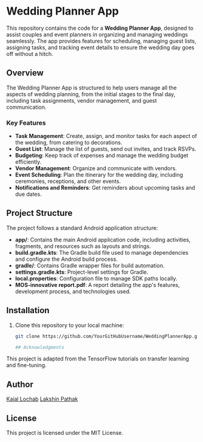 # Wedding Planner App

This repository contains the code for a **Wedding Planner App**, designed to assist couples and event planners in organizing and managing weddings seamlessly. The app provides features for scheduling, managing guest lists, assigning tasks, and tracking event details to ensure the wedding day goes off without a hitch.

## Overview

The Wedding Planner App is structured to help users manage all the aspects of wedding planning, from the initial stages to the final day, including task assignments, vendor management, and guest communication.

### Key Features
- **Task Management**: Create, assign, and monitor tasks for each aspect of the wedding, from catering to decorations.
- **Guest List**: Manage the list of guests, send out invites, and track RSVPs.
- **Budgeting**: Keep track of expenses and manage the wedding budget efficiently.
- **Vendor Management**: Organize and communicate with vendors.
- **Event Scheduling**: Plan the itinerary for the wedding day, including ceremonies, receptions, and other events.
- **Notifications and Reminders**: Get reminders about upcoming tasks and due dates.

## Project Structure

The project follows a standard Android application structure:

- **app/**: Contains the main Android application code, including activities, fragments, and resources such as layouts and strings.
- **build.gradle.kts**: The Gradle build file used to manage dependencies and configure the Android build process.
- **gradle/**: Contains Gradle wrapper files for build automation.
- **settings.gradle.kts**: Project-level settings for Gradle.
- **local.properties**: Configuration file to manage SDK paths locally.
- **MOS-innovative report.pdf**: A report detailing the app's features, development process, and technologies used.

## Installation

1. Clone this repository to your local machine:
   ```bash
   git clone https://github.com/YourGitHubUsername/WeddingPlannerApp.git

   ## Acknowledgments

This project is adapted from the TensorFlow tutorials on transfer learning and fine-tuning.

## Author

[Kajal Lochab](https://github.com/kajallochab)
[Lakshin Pathak](https://github.com/LakshinPathak)

## License

This project is licensed under the MIT License.
